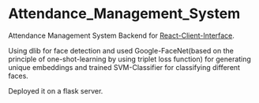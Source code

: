 # Attendance_Management_System
Attendance Management System Backend for [React-Client-Interface](https://github.com/Bhanups123/Reactjs-ClientSide-Interface).

Using dlib for face detection and used Google-FaceNet(based on the principle of one-shot-learning by using triplet loss function) for generating unique embeddings and trained SVM-Classifier for classifying different faces.

Deployed it on a flask server.
